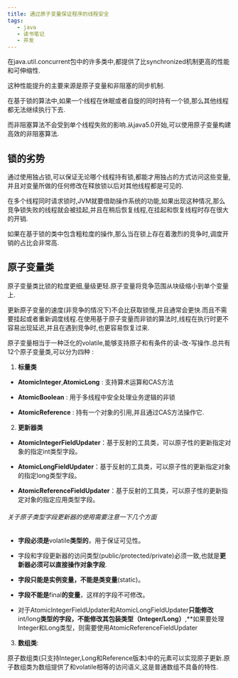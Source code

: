 ```yaml
---
title: 通过原子变量保证程序的线程安全
tags: 
   - java
   - 读书笔记
   - 并发
---
```



在java.util.concurrent包中的许多类中,都提供了比synchronized机制更高的性能和可伸缩性.

这种性能提升的主要来源是原子变量和非阻塞的同步机制.

在基于锁的算法中,如果一个线程在休眠或者自旋的同时持有一个锁,那么其他线程都无法继续执行下去.

 而非阻塞算法不会受到单个线程失败的影响.从java5.0开始,可以使用原子变量构建高效的非阻塞算法.



<!--more-->

## 锁的劣势

通过使用独占锁,可以保证无论哪个线程持有锁,都能才用独占的方式访问这些变量,并且对变量所做的任何修改在释放锁以后对其他线程都是可见的.

在多个线程同时请求锁时,JVM就要借助操作系统的功能,如果出现这种情况,那么竞争锁失败的线程就会被挂起,并且在稍后恢复线程,在挂起和恢复线程时存在很大的开销.

如果在基于锁的类中包含粗粒度的操作,那么当在锁上存在着激烈的竞争时,调度开销的占比会非常高.



## 原子变量类

原子变量类比锁的粒度更细,量级更轻.原子变量将竞争范围从块级缩小到单个变量上.

更新原子变量的速度(非竞争的情况下)不会比获取锁慢,并且通常会更快.而且不需要挂起或者重新调度线程.在使用基于原子变量而非锁的算法时,线程在执行时更不容易出现延迟,并且在遇到竞争时,也更容易恢复过来.

原子变量相当于一种泛化的volatile,能够支持原子和有条件的读-改-写操作.总共有12个原子变量类,可以分为四种 : 

1. **标量类**

* **AtomicInteger**,**AtomicLong** : 支持算术运算和CAS方法

* **AtomicBoolean** : 用于多线程中安全处理业务逻辑的非锁

* **AtomicReference** : 持有一个对象的引用,并且通过CAS方法操作它.

2. **更新器类**

* **AtomicIntegerFieldUpdater**：基于反射的工具类，可以原子性的更新指定对象的指定int类型字段。

* **AtomicLongFieldUpdater**：基于反射的工具类，可以原子性的更新指定对象的指定long类型字段。

* **AtomicReferenceFieldUpdater**：基于反射的工具类，可以原子性的更新指定对象的指定应用类型字段。

 

###### 关于原子类型字段更新器的使用需要注意一下几个方面

* **字段必须是**volatile**类型的**，用于保证可见性。

* 字段和字段更新器的访问类型(public/protected/private)必须一致,也就是**更新器必须可以直接操作对象字段**.

* **字段只能是实例变量，不能是类变量**(static)。

* **字段不能是**final**的变量**，这样的字段不可修改。

* 对于AtomicIntegerFieldUpdater和AtomicLongFieldUpdater**只能修改**int/long**类型的字段，不能修改其包装类型（**Integer/Long**）**,**如果要处理Integer和Long类型，则需要使用AtomicReferenceFieldUpdater

 

3. **数组类**:

原子数组类(只支持Integer,Long和Reference版本)中的元素可以实现原子更新.原子数组类为数组提供了和volatile相等的访问语义,这是普通数组不具备的特性.


